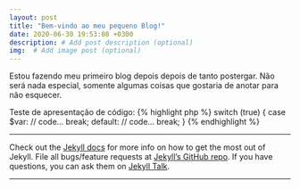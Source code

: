 ```yaml
---
layout: post
title: "Bem-vindo ao meu pequeno Blog!"
date: 2020-06-30 19:53:08 +0300
description: # Add post description (optional)
img:  # Add image post (optional)
---
```

Estou fazendo meu primeiro blog depois depois de tanto postergar. Não será nada especial, somente algumas coisas que 
gostaria de anotar para não esquecer.

Teste de apresentação de código:
{% highlight php %}
switch (true) {
    case $var:
        // code...
        break;
    default:
        // code...
        break;
}
{% endhighlight %}

---
Check out the [Jekyll docs][jekyll-docs] for more info on how to get the most out of Jekyll. File all bugs/feature requests at [Jekyll’s GitHub repo][jekyll-gh]. If you have questions, you can ask them on [Jekyll Talk][jekyll-talk].

[jekyll-docs]: https://jekyllrb.com/docs/home
[jekyll-gh]:   https://github.com/jekyll/jekyll
[jekyll-talk]: https://talk.jekyllrb.com/
---
